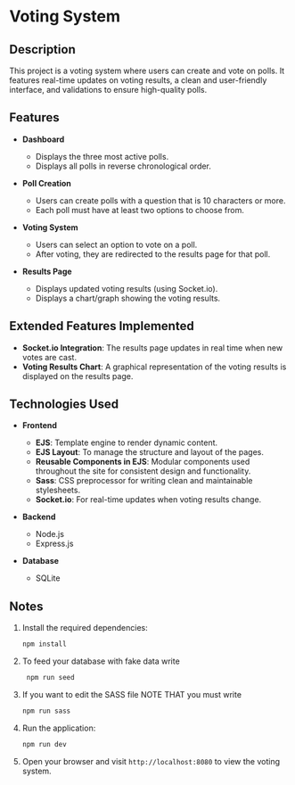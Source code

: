 # Voting System

## Description

This project is a voting system where users can create and vote on polls. It features real-time updates on voting results, a clean and user-friendly interface, and validations to ensure high-quality polls.

## Features

- **Dashboard**
  - Displays the three most active polls.
  - Displays all polls in reverse chronological order.
  
- **Poll Creation**
  - Users can create polls with a question that is 10 characters or more.
  - Each poll must have at least two options to choose from.

- **Voting System**
  - Users can select an option to vote on a poll.
  - After voting, they are redirected to the results page for that poll.

- **Results Page**
  - Displays updated voting results (using Socket.io).
  - Displays a chart/graph showing the voting results.

## Extended Features Implemented

- **Socket.io Integration**: The results page updates in real time when new votes are cast.
- **Voting Results Chart**: A graphical representation of the voting results is displayed on the results page.
  
## Technologies Used

- **Frontend**
  - **EJS**: Template engine to render dynamic content.
  - **EJS Layout**: To manage the structure and layout of the pages.
  - **Reusable Components in EJS**: Modular components used throughout the site for consistent design and functionality.
  - **Sass**: CSS preprocessor for writing clean and maintainable stylesheets.
  - **Socket.io**: For real-time updates when voting results change.

- **Backend**
  - Node.js
  - Express.js

 - **Database**
    - SQLite
  
## Notes

1. Install the required dependencies:

    ```bash
    npm install
    ```
    
2. To feed your database with fake data write
   
   ```bash
    npm run seed
    ```
   
4. If you want to edit the SASS file NOTE THAT you must write
   
    ```bash
    npm run sass
    ```

5. Run the application:

    ```bash
    npm run dev
    ```

6. Open your browser and visit `http://localhost:8080` to view the voting system.
